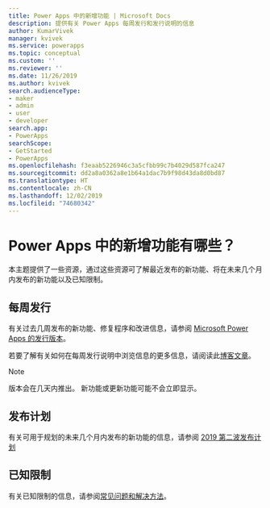 ```yaml
---
title: Power Apps 中的新增功能 | Microsoft Docs
description: 提供有关 Power Apps 每周发行和发行说明的信息
author: KumarVivek
manager: kvivek
ms.service: powerapps
ms.topic: conceptual
ms.custom: ''
ms.reviewer: ''
ms.date: 11/26/2019
ms.author: kvivek
search.audienceType:
- maker
- admin
- user
- developer
search.app:
- PowerApps
searchScope:
- GetStarted
- PowerApps
ms.openlocfilehash: f3eaab5226946c3a5cfbb99c7b4029d587fca247
ms.sourcegitcommit: dd2a8a0362a8e1b64a1dac7b9f98d43da8d0bd87
ms.translationtype: HT
ms.contentlocale: zh-CN
ms.lasthandoff: 12/02/2019
ms.locfileid: "74680342"
---
```

# <a name="whats-new-in-power-apps"></a>Power Apps 中的新增功能有哪些？

本主题提供了一些资源，通过这些资源可了解最近发布的新功能、将在未来几个月内发布的新功能以及已知限制。

## <a name="weekly-releases"></a>每周发行

有关过去几周发布的新功能、修复程序和改进信息，请参阅 [Microsoft Power Apps 的发行版本](https://docs.microsoft.com/business-applications-release-notes/powerplatform/released-versions/powerapps)。

若要了解有关如何在每周发行说明中浏览信息的更多信息，请阅读此[博客文章](https://powerapps.microsoft.com/blog/stay-tuned-with-the-latest-features-and-fixes-through-powerapps-weekly-release-notes/)。

> [!NOTE]
> 版本会在几天内推出。 新功能或更新功能可能不会立即显示。

## <a name="release-plan"></a>发布计划

有关可用于规划的未来几个月内发布的新功能的信息，请参阅 [2019 第二波发布计划](https://docs.microsoft.com/power-platform-release-plan/2019wave2/microsoft-powerapps/planned-features)

## <a name="known-limitations"></a>已知限制

有关已知限制的信息，请参阅[常见问题和解决方法](common-issues-and-resolutions.md)。
